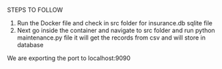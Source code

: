 STEPS TO FOLLOW

1. Run the Docker file and check in src folder for insurance.db sqlite file
2. Next go inside the container and navigate to src folder and run python maintenance.py file it will get the records from csv and will store in database 
   
We are exporting the port to localhost:9090